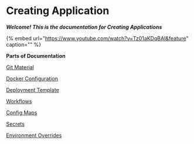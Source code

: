 # Creating Application

_**Welcome! This is the documentation for Creating Applications**_

{% embed url="https://www.youtube.com/watch?v=Tz01aKDqBAI&feature" caption="" %}

**Parts of Documentation**

[Git Material](git-material.md)

[Docker Configuration](docker-build-configuration.md)

[Deployment Template](deployment-template.md)

[Workflows](workflow/)

[Config Maps](config-maps.md)

[Secrets](secrets.md)

[Environment Overrides](environment-overrides.md)

